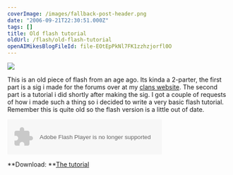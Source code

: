 ```yaml
---
coverImage: /images/fallback-post-header.png
date: "2006-09-21T22:30:51.000Z"
tags: []
title: Old flash tutorial
oldUrl: /flash/old-flash-tutorial
openAIMikesBlogFileId: file-EOtEpPkNl7FK1zzhzjorfl0O
---
```


![](https://www.mikecann.blog/wp-content/uploads/Image/flashtutorialss.png)

This is an old piece of flash from an age ago. Its kinda a 2-parter, the first part is a sig i made for the forums over at my [clans website](https://www.clan1.co.uk). The second part is a tutorial i did shortly after making the sig. I got a couple of requests of how i made such a thing so i decided to write a very basic flash tutorial. Remember this is quite old so the flash version is a little out of date.

<!-- more -->

<embed width="350" height="80" menu="true" loop="true" play="true" src="/wp-content/uploads/Flash/1.swf" pluginspage="https://www.macromedia.com/go/getflashplayer" type="application/x-shockwave-flash"></embed>

**Download: **[The tutorial](https://www.mikecann.blog/wp-content/uploads/File/Tutorial1.doc)
